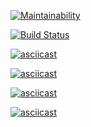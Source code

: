 [![Maintainability](https://api.codeclimate.com/v1/badges/a99a88d28ad37a79dbf6/maintainability)](https://codeclimate.com/github/codeclimate/codeclimate/maintainability)

[![Build Status](https://travis-ci.org/dmitpetro/frontend-project-lvl1.svg?branch=master)](https://travis-ci.org/dmitpetro/frontend-project-lvl1)

[![asciicast](https://asciinema.org/a/ZjwZU8N2MVEHdT47t3xedagbz.svg)](https://asciinema.org/a/ZjwZU8N2MVEHdT47t3xedagbz)

[![asciicast](https://asciinema.org/a/eZ5vV32m4jOFRto2kREWD0AE5.svg)](https://asciinema.org/a/eZ5vV32m4jOFRto2kREWD0AE5)

[![asciicast](https://asciinema.org/a/2oUxNNhZ5OJG4b6WSNnYof8Q7.svg)](https://asciinema.org/a/2oUxNNhZ5OJG4b6WSNnYof8Q7)

[![asciicast](https://asciinema.org/a/lmPq9z97EZuwovexoVAEbyhXY.svg)](https://asciinema.org/a/lmPq9z97EZuwovexoVAEbyhXY)
